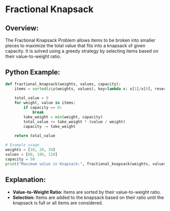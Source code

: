 # **Fractional Knapsack**

## **Overview:**

The Fractional Knapsack Problem allows items to be broken into smaller pieces to maximize the total value that fits into a knapsack of given capacity. It is solved using a greedy strategy by selecting items based on their value-to-weight ratio.

## **Python Example:**

```python
def fractional_knapsack(weights, values, capacity):
    items = sorted(zip(weights, values), key=lambda x: x[1]/x[0], reverse=True)
    
    total_value = 0
    for weight, value in items:
        if capacity == 0:
            break
        take_weight = min(weight, capacity)
        total_value += take_weight * (value / weight)
        capacity -= take_weight
    
    return total_value

# Example usage
weights = [10, 20, 30]
values = [60, 100, 120]
capacity = 50
print("Maximum value in Knapsack:", fractional_knapsack(weights, values, capacity))
```

## **Explanation:**
- **Value-to-Weight Ratio:** Items are sorted by their value-to-weight ratio.
- **Selection:** Items are added to the knapsack based on their ratio until the knapsack is full or all items are considered.
